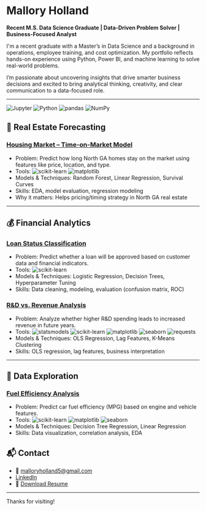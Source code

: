 # Mallory Holland  
**Recent M.S. Data Science Graduate | Data-Driven Problem Solver | Business-Focused Analyst**

I'm a recent graduate with a Master’s in Data Science and a background in operations, employee training, and cost optimization. My portfolio reflects hands-on experience using Python, Power BI, and machine learning to solve real-world problems.

I’m passionate about uncovering insights that drive smarter business decisions and excited to bring analytical thinking, creativity, and clear communication to a data-focused role.

---
![Jupyter](https://img.shields.io/badge/Jupyter-F37626?style=for-the-badge&logo=jupyter&logoColor=white) ![Python](https://img.shields.io/badge/Python-3776AB?style=for-the-badge&logo=python&logoColor=white) ![pandas](https://img.shields.io/badge/pandas-150458?style=for-the-badge&logo=pandas&logoColor=white) ![NumPy](https://img.shields.io/badge/NumPy-013243?style=for-the-badge&logo=numpy&logoColor=white)

## 🏡 Real Estate Forecasting

### [Housing Market – Time-on-Market Model](https://github.com/malloryholland5/Portfolio/blob/main/Northwest%20Georgia%20Housing%20Market%20-%20Random%20Forest%2C%20Linear%20Regression%20Survival%20Curve%20Analysis.ipynb)
- Problem: Predict how long North GA homes stay on the market using features like price, location, and type.
- Tools: ![scikit-learn](https://img.shields.io/badge/scikit--learn-F7931E?style=for-the-badge&logo=scikit-learn&logoColor=white) ![matplotlib](https://img.shields.io/badge/matplotlib-11557C?style=for-the-badge&logo=matplotlib&logoColor=white)
- Models & Techniques: Random Forest, Linear Regression, Survival Curves
- Skills: EDA, model evaluation, regression modeling
- Why it matters: Helps pricing/timing strategy in North GA real estate

---

## 💰 Financial Analytics

### [Loan Status Classification](https://github.com/malloryholland5/Portfolio/blob/main/Best%20Model%20for%20Predicting%20Loan%20Status%20(Hyperparameter%20Tuning)-2.ipynb)
- Problem: Predict whether a loan will be approved based on customer data and financial indicators.
- Tools: ![scikit-learn](https://img.shields.io/badge/scikit--learn-F7931E?style=for-the-badge&logo=scikit-learn&logoColor=white)
- Models & Techniques: Logistic Regression, Decision Trees, Hyperparameter Tuning
- Skills: Data cleaning, modeling, evaluation (confusion matrix, ROC)

### [R&D vs. Revenue Analysis](https://github.com/malloryholland5/Portfolio/blob/main/Does%20R%26D%20Spending%20Improve%20Revenue%20for%20Companies%3F%20.pdf)
- Problem: Analyze whether higher R&D spending leads to increased revenue in future years.
- Tools: ![statsmodels](https://img.shields.io/badge/statsmodels-2C5E9D?style=for-the-badge&logo=python&logoColor=white) ![scikit-learn](https://img.shields.io/badge/scikit--learn-F7931E?style=for-the-badge&logo=scikit-learn&logoColor=white) ![matplotlib](https://img.shields.io/badge/matplotlib-11557C?style=for-the-badge&logo=matplotlib&logoColor=white) ![seaborn](https://img.shields.io/badge/seaborn-76B900?style=for-the-badge&logo=python&logoColor=white) ![requests](https://img.shields.io/badge/requests-20232A?style=for-the-badge&logo=python&logoColor=white)
- Models & Techniques: OLS Regression, Lag Features, K-Means Clustering
- Skills: OLS regression, lag features, business interpretation

---

## 🚗 Data Exploration

### [Fuel Efficiency Analysis](https://github.com/malloryholland5/Portfolio/blob/main/Predicting%20Fuel%20Efficiency%20(Decision%20Tree%20Regression%20and%20Linear%20Regression).pdf)
- Problem: Predict car fuel efficiency (MPG) based on engine and vehicle features.
- Tools: ![scikit-learn](https://img.shields.io/badge/scikit--learn-F7931E?style=for-the-badge&logo=scikit-learn&logoColor=white)
![matplotlib](https://img.shields.io/badge/matplotlib-11557C?style=for-the-badge&logo=matplotlib&logoColor=white) ![seaborn](https://img.shields.io/badge/seaborn-76B900?style=for-the-badge&logo=python&logoColor=white)
- Models & Techniques: Decision Tree Regression, Linear Regression
- Skills: Data visualization, correlation analysis, EDA


## 📬 Contact

- 📧 malloryholland5@gmail.com  
- [LinkedIn](https://www.linkedin.com/in/YOUR-LINK)  
- 📄 [Download Resume](https://github.com/malloryholland5/Portfolio/blob/main/Resume%20-%20Mallory%20Holland%2011-2024.pdf)

---

Thanks for visiting!

